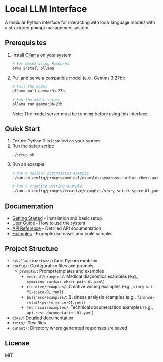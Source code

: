# Local LLM Interface

A modular Python interface for interacting with local language models with a structured prompt management system.

## Prerequisites

1. Install [Ollama](https://ollama.ai/download) on your system
   ```bash
   # For macOS using Homebrew
   brew install ollama
   ```
2. Pull and serve a compatible model (e.g., Gemma 3:27b):
   ```bash
   # Pull the model
   ollama pull gemma:3b-27b

   # Run the model server
   ollama run gemma:3b-27b
   ```
   Note: The model server must be running before using this interface.

## Quick Start

1. Ensure Python 3 is installed on your system
2. Run the setup script:
   ```bash
   ./setup.sh
   ```
3. Run an example:
   ```bash
   # Run a medical diagnostics example
   ./run.sh config/prompts/medical/examples/symptoms-cardiac-chest-pain-01.yaml

   # Run a creative writing example
   ./run.sh config/prompts/creative/examples/story-sci-fi-space-01.yaml
   ```

## Documentation

- [Getting Started](docs/getting-started/installation.md) - Installation and basic setup
- [User Guide](docs/user-guide/README.md) - How to use the system
- [API Reference](docs/api-reference/README.md) - Detailed API documentation
- [Examples](docs/examples/README.md) - Example use cases and code samples

## Project Structure

- `src/llm_interface/`: Core Python modules
- `config/`: Configuration files and prompts
  - `prompts/`: Prompt templates and examples
    - `medical/examples/`: Medical diagnostics examples (e.g., `symptoms-cardiac-chest-pain-01.yaml`)
    - `creative/examples/`: Creative writing examples (e.g., `story-sci-fi-space-01.yaml`)
    - `business/examples/`: Business analysis examples (e.g., `finance-retail-performance-01.yaml`)
    - `technical/examples/`: Technical documentation examples (e.g., `api-rest-documentation-01.yaml`)
- `docs/`: Detailed documentation
- `tests/`: Test files
- `output/`: Directory where generated responses are saved

## License

MIT
